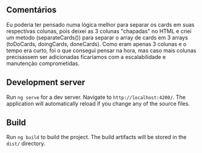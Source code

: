 ## Comentários
Eu poderia ter pensado numa lógica melhor para separar os cards em suas respectivas colunas, pois deixei as 3 colunas "chapadas" no HTML e criei um metodo (separateCards()) para separar o array de cards em 3 arrays (toDoCards, doingCards, doneCards).
Como eram apenas 3 colunas e o tempo era curto, foi o que consegui pensar na hora, mas caso mais colunas precisassem ser adicionadas ficaríamos com a escalabilidade e manutenção comprometidas.


## Development server

Run `ng serve` for a dev server. Navigate to `http://localhost:4200/`. The application will automatically reload if you change any of the source files.

## Build

Run `ng build` to build the project. The build artifacts will be stored in the `dist/` directory.
